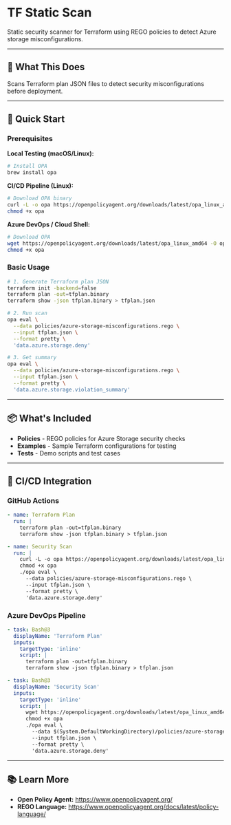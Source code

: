 # TF Static Scan

Static security scanner for Terraform using REGO policies to detect Azure storage misconfigurations.

---

## 🎯 What This Does

Scans Terraform plan JSON files to detect security misconfigurations before deployment.

---

## 🚀 Quick Start

### Prerequisites

**Local Testing (macOS/Linux):**
```bash
# Install OPA
brew install opa
```

**CI/CD Pipeline (Linux):**
```bash
# Download OPA binary
curl -L -o opa https://openpolicyagent.org/downloads/latest/opa_linux_amd64
chmod +x opa
```

**Azure DevOps / Cloud Shell:**
```bash
# Download OPA
wget https://openpolicyagent.org/downloads/latest/opa_linux_amd64 -O opa
chmod +x opa
```

### Basic Usage
```bash
# 1. Generate Terraform plan JSON
terraform init -backend=false
terraform plan -out=tfplan.binary
terraform show -json tfplan.binary > tfplan.json

# 2. Run scan
opa eval \
  --data policies/azure-storage-misconfigurations.rego \
  --input tfplan.json \
  --format pretty \
  'data.azure.storage.deny'

# 3. Get summary
opa eval \
  --data policies/azure-storage-misconfigurations.rego \
  --input tfplan.json \
  --format pretty \
  'data.azure.storage.violation_summary'
```

---

## 📦 What's Included

- **Policies** - REGO policies for Azure Storage security checks
- **Examples** - Sample Terraform configurations for testing
- **Tests** - Demo scripts and test cases

---

## 🔧 CI/CD Integration

### GitHub Actions
```yaml
- name: Terraform Plan
  run: |
    terraform plan -out=tfplan.binary
    terraform show -json tfplan.binary > tfplan.json

- name: Security Scan
  run: |
    curl -L -o opa https://openpolicyagent.org/downloads/latest/opa_linux_amd64
    chmod +x opa
    ./opa eval \
      --data policies/azure-storage-misconfigurations.rego \
      --input tfplan.json \
      --format pretty \
      'data.azure.storage.deny'
```

### Azure DevOps Pipeline
```yaml
- task: Bash@3
  displayName: 'Terraform Plan'
  inputs:
    targetType: 'inline'
    script: |
      terraform plan -out=tfplan.binary
      terraform show -json tfplan.binary > tfplan.json

- task: Bash@3
  displayName: 'Security Scan'
  inputs:
    targetType: 'inline'
    script: |
      wget https://openpolicyagent.org/downloads/latest/opa_linux_amd64 -O opa
      chmod +x opa
      ./opa eval \
        --data $(System.DefaultWorkingDirectory)/policies/azure-storage-misconfigurations.rego \
        --input tfplan.json \
        --format pretty \
        'data.azure.storage.deny'
```

---

## 📚 Learn More

- **Open Policy Agent:** https://www.openpolicyagent.org/
- **REGO Language:** https://www.openpolicyagent.org/docs/latest/policy-language/
